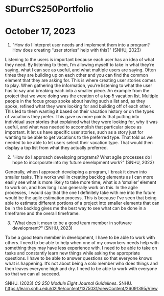 # SDurrCS250Portfolio
# October 17, 2023

1. "How do I interpret user needs and implement them into a program? How does creating “user stories” help with this?" (SNHU, 2023)

Listening to the users is important because each user has an idea of what they need. By listening to them, I’m allowing myself to take in what they’re saying, what I can see as useful, and what multiple users are saying. Often times they are building up on each other and you can find the common element that they are asking for. This is where creating user stories comes to play. When gathering the information, you’re listening to what the user has to say and breaking each into a smaller piece. An example from the project that we were doing was the creation of a top 5 vacation list. Multiple people in the focus group spoke about having such a list and, as they spoke, refined what they were looking for and building off of each other. This led to them wanting it based on their vacation history or on the types of vacations they prefer. This gave us more points that putting into individual user stories that explained what they were looking for, why it was useful, and what was needed to accomplish that particular piece as important. It let us have specific user stories, such as a story just for wanting to be able to get vacations to the preferred type. That told us we needed to be able to let users select their vacation type. That would then display a top list from what they actually preferred.

2. "How do I approach developing programs? What agile processes do I hope to incorporate into my future development work?" (SNHU, 2023)

Generally, when I approach developing a program, I break it down into smaller tasks. This works well in creating backlog elements as I can more easily see what is more likely to take more time, what is a ‘smaller’ element to work on, and how long I can generally work on this. In the agile processes, I would say that the one I definitely take with me into the future would be the agile estimation process. This is because I’ve seen that being able to estimate different portions of a project into smaller elements that can be in the backlog gives me the best way to see what can be done in a timeframe and the overall timeframe.

3. "What does it mean to be a good team member in software development?" (SNHU, 2023)

To be a good team member in development, I have to be able to work with others. I need to be able to help when one of my coworkers needs help with something they may have less experience with. I need to be able to take on tasks and constantly learn new things while asking the appropriate questions. I have to be able to answer questions so that everyone knows what is happening. It’s not about being a solo member who does things and then leaves everyone high and dry. I need to be able to work with everyone so that we can all succeed.


SNHU. (2023) _CS 250 Module Eight Journal Guidelines_. SNHU. https://learn.snhu.edu/d2l/le/content/1375031/viewContent/26091395/View
